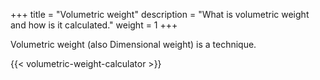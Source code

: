 +++
title = "Volumetric weight"
description = "What is volumetric weight and how is it calculated."
weight = 1
+++

Volumetric weight (also Dimensional weight) is a technique. 

{{< volumetric-weight-calculator >}}
